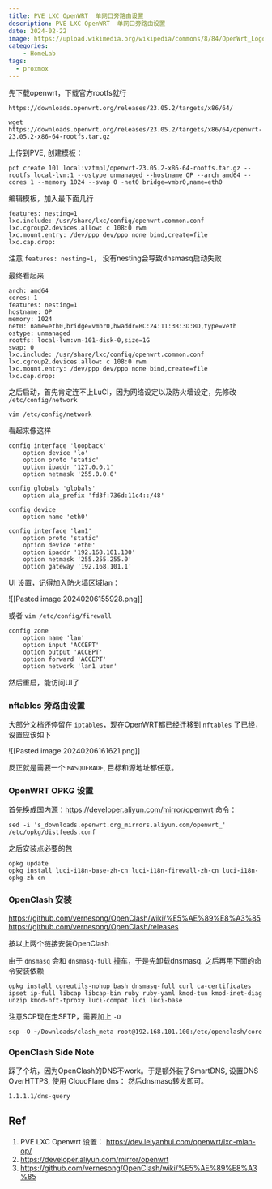 ```yaml
---
title: PVE LXC OpenWRT  单网口旁路由设置
description: PVE LXC OpenWRT  单网口旁路由设置
date: 2024-02-22
image: https://upload.wikimedia.org/wikipedia/commons/8/84/OpenWrt_Logo.svg
categories:
    - HomeLab
tags:
  - proxmox
---
```


先下载openwrt，下载官方rootfs就行

```
https://downloads.openwrt.org/releases/23.05.2/targets/x86/64/

wget https://downloads.openwrt.org/releases/23.05.2/targets/x86/64/openwrt-23.05.2-x86-64-rootfs.tar.gz
```

上传到PVE, 创建模板：

```
pct create 101 local:vztmpl/openwrt-23.05.2-x86-64-rootfs.tar.gz --rootfs local-lvm:1 --ostype unmanaged --hostname OP --arch amd64 --cores 1 --memory 1024 --swap 0 -net0 bridge=vmbr0,name=eth0
```


编辑模板，加入最下面几行

```
features: nesting=1
lxc.include: /usr/share/lxc/config/openwrt.common.conf
lxc.cgroup2.devices.allow: c 108:0 rwm
lxc.mount.entry: /dev/ppp dev/ppp none bind,create=file
lxc.cap.drop: 
```

注意 `features: nesting=1`， 没有nesting会导致dnsmasq启动失败

最终看起来
```
arch: amd64
cores: 1
features: nesting=1
hostname: OP
memory: 1024
net0: name=eth0,bridge=vmbr0,hwaddr=BC:24:11:3B:3D:8D,type=veth
ostype: unmanaged
rootfs: local-lvm:vm-101-disk-0,size=1G
swap: 0
lxc.include: /usr/share/lxc/config/openwrt.common.conf
lxc.cgroup2.devices.allow: c 108:0 rwm
lxc.mount.entry: /dev/ppp dev/ppp none bind,create=file
lxc.cap.drop: 
```

之后启动，首先肯定连不上LuCI，因为网络设定以及防火墙设定，先修改  `/etc/config/network`

`vim /etc/config/network`

看起来像这样

```
config interface 'loopback'
	option device 'lo'
	option proto 'static'
	option ipaddr '127.0.0.1'
	option netmask '255.0.0.0'

config globals 'globals'
	option ula_prefix 'fd3f:736d:11c4::/48'

config device
	option name 'eth0'

config interface 'lan1'
	option proto 'static'
	option device 'eth0'
	option ipaddr '192.168.101.100'
	option netmask '255.255.255.0'
	option gateway '192.168.101.1'
```

UI 设置，记得加入防火墙区域lan：

![[Pasted image 20240206155928.png]]

或者 `vim /etc/config/firewall`

```
config zone
	option name 'lan'
	option input 'ACCEPT'
	option output 'ACCEPT'
	option forward 'ACCEPT'
	option network 'lan1 utun'
```


然后重启，能访问UI了

### nftables 旁路由设置

大部分文档还停留在 `iptables`，现在OpenWRT都已经迁移到 `nftables` 了已经，设置应该如下

![[Pasted image 20240206161621.png]]


反正就是需要一个 `MASQUERADE`, 目标和源地址都任意。



### OpenWRT OPKG 设置

首先换成国内源：https://developer.aliyun.com/mirror/openwrt
命令：
```
sed -i 's_downloads.openwrt.org_mirrors.aliyun.com/openwrt_' /etc/opkg/distfeeds.conf
```

之后安装点必要的包

```
opkg update
opkg install luci-i18n-base-zh-cn luci-i18n-firewall-zh-cn luci-i18n-opkg-zh-cn
```


### OpenClash 安装

https://github.com/vernesong/OpenClash/wiki/%E5%AE%89%E8%A3%85
https://github.com/vernesong/OpenClash/releases

按以上两个链接安装OpenClash

由于 `dnsmasq` 会和 `dnsmasq-full` 撞车，于是先卸载dnsmasq. 之后再用下面的命令安装依赖

```
opkg install coreutils-nohup bash dnsmasq-full curl ca-certificates ipset ip-full libcap libcap-bin ruby ruby-yaml kmod-tun kmod-inet-diag unzip kmod-nft-tproxy luci-compat luci luci-base
```


注意SCP现在走SFTP，需要加上 `-O`

```
scp -O ~/Downloads/clash_meta root@192.168.101.100:/etc/openclash/core
```

### OpenClash Side Note

踩了个坑，因为OpenClash的DNS不work。于是额外装了SmartDNS, 
设置DNS OverHTTPS, 使用 CloudFlare dns：
然后dnsmasq转发即可。

```
1.1.1.1/dns-query
```



## Ref

1. PVE LXC Openwrt 设置： https://dev.leiyanhui.com/openwrt/lxc-mian-op/
2. https://developer.aliyun.com/mirror/openwrt
3. https://github.com/vernesong/OpenClash/wiki/%E5%AE%89%E8%A3%85

